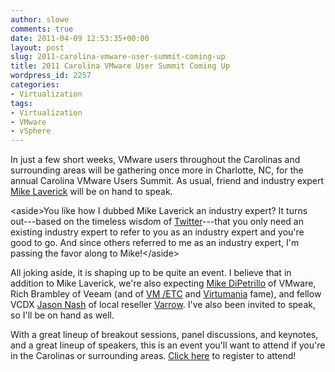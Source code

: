 ```yaml
---
author: slowe
comments: true
date: 2011-04-09 12:53:35+00:00
layout: post
slug: 2011-carolina-vmware-user-summit-coming-up
title: 2011 Carolina VMware User Summit Coming Up
wordpress_id: 2257
categories:
- Virtualization
tags:
- Virtualization
- VMware
- vSphere
---
```


In just a few short weeks, VMware users throughout the Carolinas and surrounding areas will be gathering once more in Charlotte, NC, for the annual Carolina VMware Users Summit. As usual, friend and industry expert [Mike Laverick](http://www.rtfm-ed.co.uk/) will be on hand to speak.

&lt;aside&gt;You like how I dubbed Mike Laverick an industry expert? It turns out---based on the timeless wisdom of [Twitter](http://twitter.com/)---that you only need an existing industry expert to refer to you as an industry expert and you're good to go. And since others referred to me as an industry expert, I'm passing the favor along to Mike!&lt;/aside&gt;

All joking aside, it is shaping up to be quite an event. I believe that in addition to Mike Laverick, we're also expecting [Mike DiPetrillo](http://www.mikedipetrillo.com/) of VMware, Rich Brambley of Veeam (and of [VM /ETC](http://vmetc.com) and [Virtumania](http://vmetc.com/podcast/) fame), and fellow VCDX [Jason Nash](http://jasonnash.wordpress.com/) of local reseller [Varrow](http://www.varrow.com/). I've also been invited to speak, so I'll be on hand as well.

With a great lineup of breakout sessions, panel discussions, and keynotes, and a great lineup of speakers, this is an event you'll want to attend if you're in the Carolinas or surrounding areas. [Click here](http://info.vmware.com/content/VMUG_Conference_Registration?ug=ch) to register to attend!
